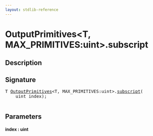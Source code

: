 ```yaml
---
layout: stdlib-reference
---
```


# OutputPrimitives\<T, MAX\_PRIMITIVES:uint\>\.subscript

## Description





## Signature 

<pre>
<span class="code_type">T</span> <a href="/stdlib-reference/types/OutputPrimitives/index" class="code_type">OutputPrimitives</a>&lt;<span class="code_type">T</span>, MAX_PRIMITIVES:<span class="code_keyword">uint</span>&gt;.<a href="/stdlib-reference/types/OutputPrimitives/subscript">subscript</a>(
    <span class="code_keyword">uint</span> <span class='code_param'>index</span>);

</pre>

## Parameters

#### index  : uint

